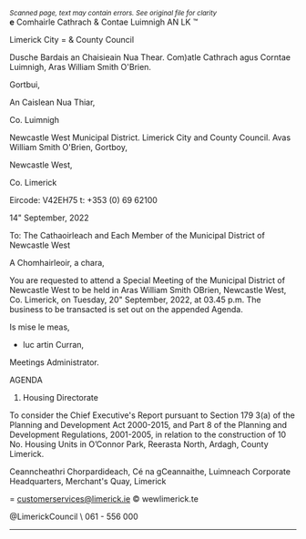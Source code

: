 *<small>Scanned page, text may contain errors. See original file for clarity</small>*  
__e__ Comhairle Cathrach
& Contae Luimnigh
AN LK ™

Limerick City
= & County Council

Dusche Bardais an Chaisieain Nua Thear.
Com)atle Cathrach agus Corntae Luimnigh,
Aras William Smith O'Brien.

Gortbui,

An Caislean Nua Thiar,

Co. Luimnigh

Newcastle West Municipal District.
Limerick City and County Council.
Avas William Smith O'Brien,
Gortboy,

Newcastle West,

Co. Limerick

Eircode: V42EH75
t: +353 (0) 69 62100

14" September, 2022

To: The Cathaoirleach and Each Member of the Municipal District of Newcastle West

A Chomhairleoir, a chara,

You are requested to attend a Special Meeting of the Municipal District of Newcastle West to
be held in Aras William Smith OBrien, Newcastle West, Co. Limerick, on Tuesday, 20"
September, 2022, at 03.45 p.m. The business to be transacted is set out on the appended
Agenda.

Is mise le meas,

- luc
artin Curran,

Meetings Administrator.

AGENDA

1. Housing Directorate

To consider the Chief Executive's Report pursuant to Section 179 3(a) of the Planning and
Development Act 2000-2015, and Part 8 of the Planning and Development Regulations,
2001-2005, in relation to the construction of 10 No. Housing Units in O’Connor Park,
Reerasta North, Ardagh, County Limerick.

Ceanncheathri Chorpardideach, Cé na gCeannaithe, Luimneach
Corporate Headquarters, Merchant's Quay, Limerick

= customerservices@limerick.ie
© wewlimerick.te

@LimerickCouncil
\ 061 - 556 000

---
